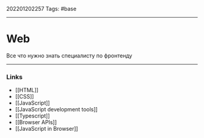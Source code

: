 202201202257
Tags: #base 

--- 
# Web
Все что нужно знать специалисту по фронтенду

--- 
### Links
- [[HTML]]
- [[CSS]]
- [[JavaScript]]
- [[JavaScript development tools]]
- [[Typescript]]
- [[Browser APIs]]
- [[JavaScript in Browser]]